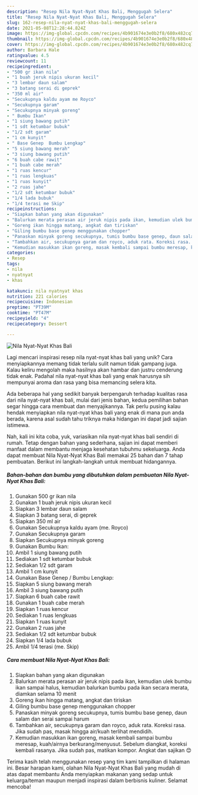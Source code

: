 ```yaml
---
description: "Resep Nila Nyat-Nyat Khas Bali, Menggugah Selera"
title: "Resep Nila Nyat-Nyat Khas Bali, Menggugah Selera"
slug: 162-resep-nila-nyat-nyat-khas-bali-menggugah-selera
date: 2021-05-08T12:28:44.824Z
image: https://img-global.cpcdn.com/recipes/4b901674e3e0b2f8/680x482cq70/nila-nyat-nyat-khas-bali-foto-resep-utama.jpg
thumbnail: https://img-global.cpcdn.com/recipes/4b901674e3e0b2f8/680x482cq70/nila-nyat-nyat-khas-bali-foto-resep-utama.jpg
cover: https://img-global.cpcdn.com/recipes/4b901674e3e0b2f8/680x482cq70/nila-nyat-nyat-khas-bali-foto-resep-utama.jpg
author: Barbara Hale
ratingvalue: 4.5
reviewcount: 11
recipeingredient:
- "500 gr ikan nila"
- "1 buah jeruk nipis ukuran kecil"
- "3 lembar daun salam"
- "3 batang serai di geprek"
- "350 ml air"
- "Secukupnya kaldu ayam me Royco"
- "Secukupnya garam"
- "Secukupnya minyak goreng"
- " Bumbu Ikan"
- "1 siung bawang putih"
- "1 sdt ketumbar bubuk"
- "1/2 sdt garam"
- "1 cm kunyit"
- " Base Genep  Bumbu Lengkap"
- "5 siung bawang merah"
- "3 siung bawang putih"
- "6 buah cabe rawit"
- "1 buah cabe merah"
- "1 ruas kencur"
- "1 ruas lengkuas"
- "1 ruas kunyit"
- "2 ruas jahe"
- "1/2 sdt ketumbar bubuk"
- "1/4 lada bubuk"
- "1/4 terasi me Skip"
recipeinstructions:
- "Siapkan bahan yang akan digunakan"
- "Balurkan merata perasan air jeruk nipis pada ikan, kemudian ulek bumbu ikan sampai halus, kemudian balurkan bumbu pada ikan secara merata, diamkan selama 10 menit"
- "Goreng ikan hingga matang, angkat dan tiriskan"
- "Giling bumbu base genep menggunakan chopper"
- "Panaskan minyak goreng secukupnya, tumis bumbu base genep, daun salam dan serai sampai harum"
- "Tambahkan air, secukupnya garam dan royco, aduk rata. Koreksi rasa. Jika sudah pas, masak hingga air/kuah terlihat mendidih."
- "Kemudian masukkan ikan goreng, masak kembali sampai bumbu meresap, kuah/airnya berkurang/menyusut. Sebelum diangkat, koreksi kembali rasanya. Jika sudah pas, matikan kompor. Angkat dan sajikan 😊"
categories:
- Resep
tags:
- nila
- nyatnyat
- khas

katakunci: nila nyatnyat khas 
nutrition: 221 calories
recipecuisine: Indonesian
preptime: "PT39M"
cooktime: "PT47M"
recipeyield: "4"
recipecategory: Dessert

---
```



![Nila Nyat-Nyat Khas Bali](https://img-global.cpcdn.com/recipes/4b901674e3e0b2f8/680x482cq70/nila-nyat-nyat-khas-bali-foto-resep-utama.jpg)

Lagi mencari inspirasi resep nila nyat-nyat khas bali yang unik? Cara menyiapkannya memang tidak terlalu sulit namun tidak gampang juga. Kalau keliru mengolah maka hasilnya akan hambar dan justru cenderung tidak enak. Padahal nila nyat-nyat khas bali yang enak harusnya sih mempunyai aroma dan rasa yang bisa memancing selera kita.



Ada beberapa hal yang sedikit banyak berpengaruh terhadap kualitas rasa dari nila nyat-nyat khas bali, mulai dari jenis bahan, kedua pemilihan bahan segar hingga cara membuat dan menyajikannya. Tak perlu pusing kalau hendak menyiapkan nila nyat-nyat khas bali yang enak di mana pun anda berada, karena asal sudah tahu triknya maka hidangan ini dapat jadi sajian istimewa.


Nah, kali ini kita coba, yuk, variasikan nila nyat-nyat khas bali sendiri di rumah. Tetap dengan bahan yang sederhana, sajian ini dapat memberi manfaat dalam membantu menjaga kesehatan tubuhmu sekeluarga. Anda dapat membuat Nila Nyat-Nyat Khas Bali memakai 25 bahan dan 7 tahap pembuatan. Berikut ini langkah-langkah untuk membuat hidangannya.

<!--inarticleads1-->

##### Bahan-bahan dan bumbu yang dibutuhkan dalam pembuatan Nila Nyat-Nyat Khas Bali:

1. Gunakan 500 gr ikan nila
1. Gunakan 1 buah jeruk nipis ukuran kecil
1. Siapkan 3 lembar daun salam
1. Siapkan 3 batang serai, di geprek
1. Siapkan 350 ml air
1. Gunakan Secukupnya kaldu ayam (me. Royco)
1. Gunakan Secukupnya garam
1. Siapkan Secukupnya minyak goreng
1. Gunakan  Bumbu Ikan:
1. Ambil 1 siung bawang putih
1. Sediakan 1 sdt ketumbar bubuk
1. Sediakan 1/2 sdt garam
1. Ambil 1 cm kunyit
1. Gunakan  Base Genep / Bumbu Lengkap:
1. Siapkan 5 siung bawang merah
1. Ambil 3 siung bawang putih
1. Siapkan 6 buah cabe rawit
1. Gunakan 1 buah cabe merah
1. Siapkan 1 ruas kencur
1. Sediakan 1 ruas lengkuas
1. Siapkan 1 ruas kunyit
1. Gunakan 2 ruas jahe
1. Sediakan 1/2 sdt ketumbar bubuk
1. Siapkan 1/4 lada bubuk
1. Ambil 1/4 terasi (me. Skip)




<!--inarticleads2-->

##### Cara membuat Nila Nyat-Nyat Khas Bali:

1. Siapkan bahan yang akan digunakan
1. Balurkan merata perasan air jeruk nipis pada ikan, kemudian ulek bumbu ikan sampai halus, kemudian balurkan bumbu pada ikan secara merata, diamkan selama 10 menit
1. Goreng ikan hingga matang, angkat dan tiriskan
1. Giling bumbu base genep menggunakan chopper
1. Panaskan minyak goreng secukupnya, tumis bumbu base genep, daun salam dan serai sampai harum
1. Tambahkan air, secukupnya garam dan royco, aduk rata. Koreksi rasa. Jika sudah pas, masak hingga air/kuah terlihat mendidih.
1. Kemudian masukkan ikan goreng, masak kembali sampai bumbu meresap, kuah/airnya berkurang/menyusut. Sebelum diangkat, koreksi kembali rasanya. Jika sudah pas, matikan kompor. Angkat dan sajikan 😊




Terima kasih telah menggunakan resep yang tim kami tampilkan di halaman ini. Besar harapan kami, olahan Nila Nyat-Nyat Khas Bali yang mudah di atas dapat membantu Anda menyiapkan makanan yang sedap untuk keluarga/teman maupun menjadi inspirasi dalam berbisnis kuliner. Selamat mencoba!
